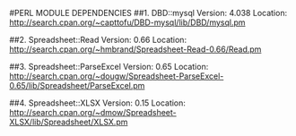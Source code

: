 #PERL MODULE DEPENDENCIES
##1. DBD::mysql
	Version: 4.038
	Location: http://search.cpan.org/~capttofu/DBD-mysql/lib/DBD/mysql.pm

##2. Spreadsheet::Read
	Version: 0.66
	Location: http://search.cpan.org/~hmbrand/Spreadsheet-Read-0.66/Read.pm

##3. Spreadsheet::ParseExcel
	Version: 0.65
	Location: http://search.cpan.org/~dougw/Spreadsheet-ParseExcel-0.65/lib/Spreadsheet/ParseExcel.pm

##4. Spreadsheet::XLSX
	Version: 0.15
	Location: http://search.cpan.org/~dmow/Spreadsheet-XLSX/lib/Spreadsheet/XLSX.pm



